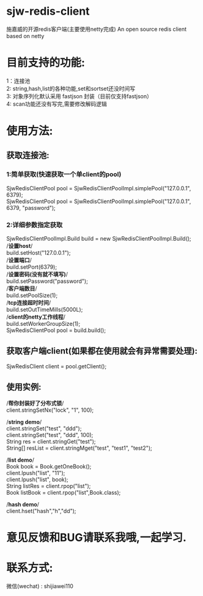 # sjw-redis-client
施嘉威的开源redis客户端(主要使用netty完成)
An open source redis client based on netty

# 目前支持的功能:
1：连接池  
2: string,hash,list的各种功能,set和sortset还没时间写  
3: 对象序列化默认采用 fastjson 封装（目前仅支持fastjson）  
4: scan功能还没有写完,需要修改解码逻辑  

# 使用方法:
## 获取连接池:
### 1:简单获取(快速获取一个单client的pool)
SjwRedisClientPool pool = SjwRedisClientPoolImpl.simplePool("127.0.0.1", 6379);  
SjwRedisClientPool pool = SjwRedisClientPoolImpl.simplePool("127.0.0.1", 6379, "password");  

### 2:详细参数指定获取
SjwRedisClientPoolImpl.Build build = new SjwRedisClientPoolImpl.Build();  
/**设置host**/  
build.setHost("127.0.0.1");  
/**设置端口**/  
build.setPort(6379);  
/**设置密码(没有就不填写)**/  
build.setPassword("password");  
/**客户端数目**/  
build.setPoolSize(1);  
/**tcp连接超时时间**/  
build.setOutTimeMills(5000L);  
/**client的netty工作线程**/  
build.setWorkerGroupSize(1);  
SjwRedisClientPool pool = build.build();  
## 获取客户端client(如果都在使用就会有异常需要处理):
SjwRedisClient client = pool.getClient();  

## 使用实例:
/**帮你封装好了分布式锁**/  
client.stringSetNx("lock", "1", 100);  

/**string demo**/  
client.stringSet("test", "ddd");  
client.stringSet("test", "ddd", 100);  
String res = client.stringGet("test");  
String[] resList = client.stringMget("test", "test1", "test2");  

/**list demo**/  
Book book = Book.getOneBook();  
client.lpush("list", "11");  
client.lpush("list", book);  
String listRes = client.rpop("list");  
Book listBook = client.rpop("list",Book.class);  

/**hash demo**/  
client.hset("hash","h","dd");  

# 意见反馈和BUG请联系我哦,一起学习.
# 联系方式:
微信(wechat) : shijiawei110


